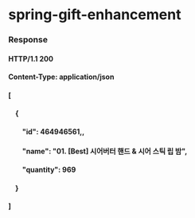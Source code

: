 # spring-gift-enhancement

###
### Response
#### HTTP/1.1 200
#### Content-Type: application/json
#### 
#### [
####  {
####   "id": 464946561,,
####   "name": "01. [Best] 시어버터 핸드 & 시어 스틱 립 밤",
####   "quantity": 969
####  }
#### ]
